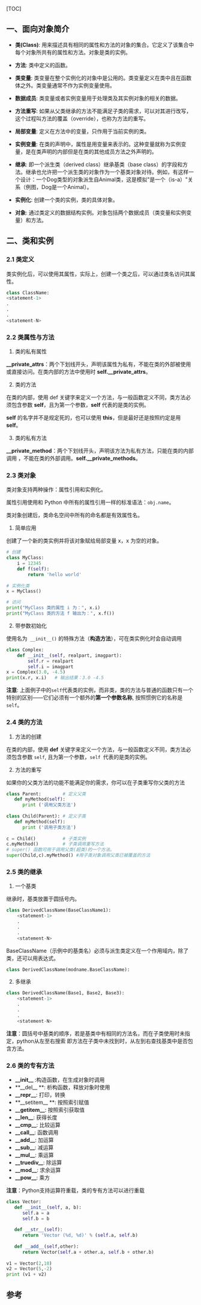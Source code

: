 [TOC]

## 一、面向对象简介

- **类(Class)**: 用来描述具有相同的属性和方法的对象的集合。它定义了该集合中每个对象所共有的属性和方法。对象是类的实例。

- **方法**: 类中定义的函数。

- **类变量**: 类变量在整个实例化的对象中是公用的。类变量定义在类中且在函数体之外。类变量通常不作为实例变量使用。

- **数据成员**: 类变量或者实例变量用于处理类及其实例对象的相关的数据。

- **方法重写**: 如果从父类继承的方法不能满足子类的需求，可以对其进行改写，这个过程叫方法的覆盖（override），也称为方法的重写。

- **局部变量**: 定义在方法中的变量，只作用于当前实例的类。

- **实例变量**: 在类的声明中，属性是用变量来表示的。这种变量就称为实例变量，是在类声明的内部但是在类的其他成员方法之外声明的。

- **继承**: 即一个派生类（derived class）继承基类（base class）的字段和方法。继承也允许把一个派生类的对象作为一个基类对象对待。例如，有这样一个设计：一个Dog类型的对象派生自Animal类，这是模拟"是一个（is-a）"关系（例图，Dog是一个Animal）。

- **实例化**: 创建一个类的实例，类的具体对象。

- **对象**: 通过类定义的数据结构实例。对象包括两个数据成员（类变量和实例变量）和方法。



## 二、类和实例

### 2.1 类定义

类实例化后，可以使用其属性，实际上，创建一个类之后，可以通过类名访问其属性。

```python
class ClassName:
<statement-1>
.
.
.
<statement-N>
```

### 2.2 类属性与方法

1. 类的私有属性

**__private_attrs**：两个下划线开头，声明该属性为私有，不能在类的外部被使用或直接访问。在类内部的方法中使用时 **self.__private_attrs**。

2. 类的方法

在类的内部，使用 def 关键字来定义一个方法，与一般函数定义不同，类方法必须包含参数 **self**，且为第一个参数，**self** 代表的是类的实例。

**self** 的名字并不是规定死的，也可以使用 **this**，但是最好还是按照约定是用 **self**。

3. 类的私有方法

**__private_method**：两个下划线开头，声明该方法为私有方法，只能在类的内部调用 ，不能在类的外部调用。**self.__private_methods**。

### 2.3 类对象

类对象支持两种操作：属性引用和实例化。

属性引用使用和 Python 中所有的属性引用一样的标准语法：`obj.name`。

类对象创建后，类命名空间中所有的命名都是有效属性名。

1. 简单应用

创建了一个新的类实例并将该对象赋给局部变量 x，x 为空的对象。

```python
# 创建
class MyClass:
    i = 12345
    def f(self):
        return 'hello world'
    
# 实例化类
x = MyClass()

# 访问
print("MyClass 类的属性 i 为：", x.i)
print("MyClass 类的方法 f 输出为：", x.f())
```

2. 带参数初始化

使用名为` __init__()` 的特殊方法（**构造方法**），可在类实例化时会自动调用

```python
class Complex:
    def __init__(self, realpart, imagpart):
        self.r = realpart
        self.i = imagpart
x = Complex(3.0, -4.5)
print(x.r, x.i)   # 输出结果：3.0 -4.5
```

**注意**: 上面例子中的`self`代表类的实例，而非类，类的方法与普通的函数只有一个特别的区别——它们必须有一个额外的**第一个参数名称**, 按照惯例它的名称是 `self`。

### 2.4 类的方法

1. 方法的创建

在类的内部，使用 **def** 关键字来定义一个方法，与一般函数定义不同，类方法必须包含参数 `self`, 且为第一个参数，`self `代表的是类的实例。

2. 方法的重写

如果你的父类方法的功能不能满足你的需求，你可以在子类重写你父类的方法

```python
class Parent:        # 定义父类
   def myMethod(self):
      print ('调用父类方法')
 
class Child(Parent): # 定义子类
   def myMethod(self):
      print ('调用子类方法')
 
c = Child()          # 子类实例
c.myMethod()         # 子类调用重写方法
# super() 函数可用于调用父类(超类)的一个方法。
super(Child,c).myMethod() #用子类对象调用父类已被覆盖的方法
```

### 2.5 类的继承

1. 一个基类

继承时，基类放置于圆括号内。

```python
class DerivedClassName(BaseClassName1):
    <statement-1>
    .
    .
    .
    <statement-N>
```

BaseClassName（示例中的基类名）必须与派生类定义在一个作用域内，除了类，还可以用表达式。

```python
class DerivedClassName(modname.BaseClassName):
```

2. 多继承

```python
class DerivedClassName(Base1, Base2, Base3):
    <statement-1>
    .
    .
    .
    <statement-N>
```

**注意**：圆括号中基类的顺序，若是基类中有相同的方法名，而在子类使用时未指定，python从左至右搜索 即方法在子类中未找到时，从左到右查找基类中是否包含方法。

### 2.6 类的专有方法

- **\_\_init\_\_** :构造函数，在生成对象时调用
- **\_\_del\_\_ **: 析构函数，释放对象时使用
- **\_\_repr\_\_**: 打印，转换
- **\_\_setitem\_\_ **: 按照索引赋值
- **\_\_getitem\_\_**: 按照索引获取值
- **\_\_len\_\_**: 获得长度
- **\_\_cmp\_\_**: 比较运算
- **\_\_call\_\_**: 函数调用
- **\_\_add\_\_**: 加运算
- **\_\_sub\_\_**: 减运算
- **\_\_mul\_\_**: 乘运算
- **\_\_truediv\_\_**: 除运算
- **\_\_mod\_\_**: 求余运算
- **\_\_pow\_\_**: 乘方

**注意**：Python支持运算符重载，类的专有方法可以进行重载

```python
class Vector:
   def __init__(self, a, b):
      self.a = a
      self.b = b
 
   def __str__(self):
      return 'Vector (%d, %d)' % (self.a, self.b)
   
   def __add__(self,other):
      return Vector(self.a + other.a, self.b + other.b)
 
v1 = Vector(2,10)
v2 = Vector(5,-2)
print (v1 + v2)
```



## 参考

[菜鸟教程]: http://www.runoob.com/python3/python3-class.html

[廖雪峰]: https://www.liaoxuefeng.com/wiki/0014316089557264a6b348958f449949df42a6d3a2e542c000

